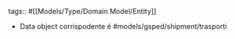 tags:: #[[Models/Type/Domain Model/Entity]]

- Data object corrispodente é #models/gsped/shipment/trasporti